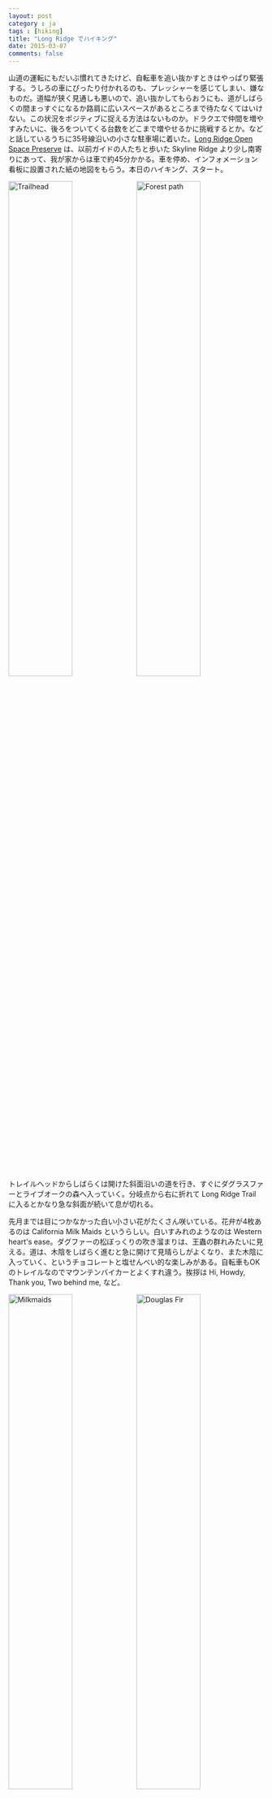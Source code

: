 ```yaml
---
layout: post
category : ja
tags : [hiking]
title: "Long Ridge でハイキング"
date: 2015-03-07
comments: false
---
```

山道の運転にもだいぶ慣れてきたけど、自転車を追い抜かすときはやっぱり緊張する。うしろの車にぴったり付かれるのも、プレッシャーを感じてしまい、嫌なものだ。道幅が狭く見通しも悪いので、追い抜かしてもらおうにも、道がしばらくの間まっすぐになるか路肩に広いスペースがあるところまで待たなくてはいけない。この状況をポジティブに捉える方法はないものか。ドラクエで仲間を増やすみたいに、後ろをついてくる台数をどこまで増やせるかに挑戦するとか。などと話しているうちに35号線沿いの小さな駐車場に着いた。[Long Ridge Open Space Preserve](http://www.openspace.org/preserves/pr_long_ridge.asp) は、以前ガイドの人たちと歩いた Skyline Ridge より少し南寄りにあって、我が家からは車で約45分かかる。車を停め、インフォメーション看板に設置された紙の地図をもらう。本日のハイキング、スタート。

<div><img src="https://lh3.googleusercontent.com/-qUANaqiadiU/VPvcXhhsDGI/AAAAAAACmtY/oxN6hp9ayC4/w1200-h800-no/DSC04927.JPG" alt="Trailhead" width="50%"><img src="https://lh3.googleusercontent.com/-AAjOtpJavs8/VPvcXtis9hI/AAAAAAACmpA/MRgD9Vtg30g/w1200-h800-no/DSC04939.JPG" alt="Forest path" width="50%"></div>

トレイルヘッドからしばらくは開けた斜面沿いの道を行き、すぐにダグラスファーとライブオークの森へ入っていく。分岐点から右に折れて Long Ridge Trail に入るとかなり急な斜面が続いて息が切れる。

先月までは目につかなかった白い小さい花がたくさん咲いている。花弁が4枚あるのは California Milk Maids というらしい。白いすみれのようなのは Western heart's ease。ダグファーの松ぼっくりの吹き溜まりは、王蟲の群れみたいに見える。道は、木陰をしばらく進むと急に開けて見晴らしがよくなり、また木陰に入っていく、というチョコレートと塩せんべい的な楽しみがある。自転車もOKのトレイルなのでマウンテンバイカーとよくすれ違う。挨拶は Hi, Howdy, Thank you, Two behind me, など。

<div><img src="https://lh4.googleusercontent.com/-wJdkKqVJOCQ/VPvcXl2NKoI/AAAAAAACmu8/QeZEcXq2E4E/w1200-h800-no/DSC04932.JPG" alt="Milkmaids" width="50%"><img src="https://lh3.googleusercontent.com/-J91SgumL070/VPvcXnR7Q3I/AAAAAAACmuU/gcvGemX57YM/w1200-h800-no/DSC04935.JPG" alt="Douglas Fir" width="50%"></div>

コースの半分くらい行ったあたりに眺めの良いベンチ(Wallace Stegner memorial bench)があったけど先客がいた。先客カップルは絶景を前に夫婦喧嘩をしていて "You're a liar!" とか言ってるのが聞こえてくる。我々は景色を背景にジャンプ写真を撮ったりして、それからそっと離れて木陰にシートを敷いてお昼にする。おにぎりとグリルチキンとブロッコリー。いつも同じメニューだけど、山で食べると格別においしい。

![Jump](https://lh4.googleusercontent.com/-_pobvulQ8eM/VPvcXg-UqXI/AAAAAAACmvE/GAHUNb0Z5GA/w1200-h800-no/DSC04948.JPG)

鳥の鳴き声は聴こえていたけど姿はほとんど見なかった。駐車場につく前に、場所の確認のために停めたいくつか手前の駐車スペースでは野生の七面鳥を見た（そういえば事前に見たコースガイドにも書いてあった）。 お昼を食べた場所の近くでは鹿に出会った。鹿、いるんだなー。鳥やリスは家に来るし、ウサギはG社の裏山にいるし、鹿にも会えるなんて、ますますディズニー映画っぽくなってきた。カリフォルニアだものね。

![Deer](https://lh5.googleusercontent.com/QDLP3z2s0hrvRvnkbFOet6BpCU1Xvlh59v4EPyEyz4Er=w1200-h800-no)

その先の分岐点で今度は左に折れて Peters Creek Trail に入る。くねくねとつづら折りの道の途中にはところどころ小川が流れている。シソみたいな葉っぱがあったので、触ったみたらトゲがあり、虫に刺されたみたいな痛みがあってしばらく腫れていた。知らない植物にうっかり触ったらだめね。あとから調べたらセイヨウイラクサ(Stinging Nettle)だった。こんな毒があるくせに、茹でると食用になるらしい。ハーブティーにして飲んだりもするんだって。

<div><img src="https://lh5.googleusercontent.com/-_Kpz5tt0Q4Y/VPvcXmTBIuI/AAAAAAACmpA/gp9Ys2OKWas/w1200-h800-no/DSC04972.JPG" alt="Stinging Nettle" width="50%"><img src="https://lh6.googleusercontent.com/8uIenRJfqKvHLf_AXH71sd5VMR8DZK_ZT8hUGxLBI-U5=w1200-h800-no" alt="Stream" width="50%"></div>


![Course](https://lh6.googleusercontent.com/uq9yTV6TzQU0NdNXOBMB629fYBrgEmcKnhu3j5qogTOU=w1200-h800-no)

今日歩いたコースを地図上に記してみた。4.7 mile (7.5 km)、2時間ちょっとくらい。半日ハイキングにはぴったりのコースでした。これからは花も咲き始めて良い季節かもしれない。
